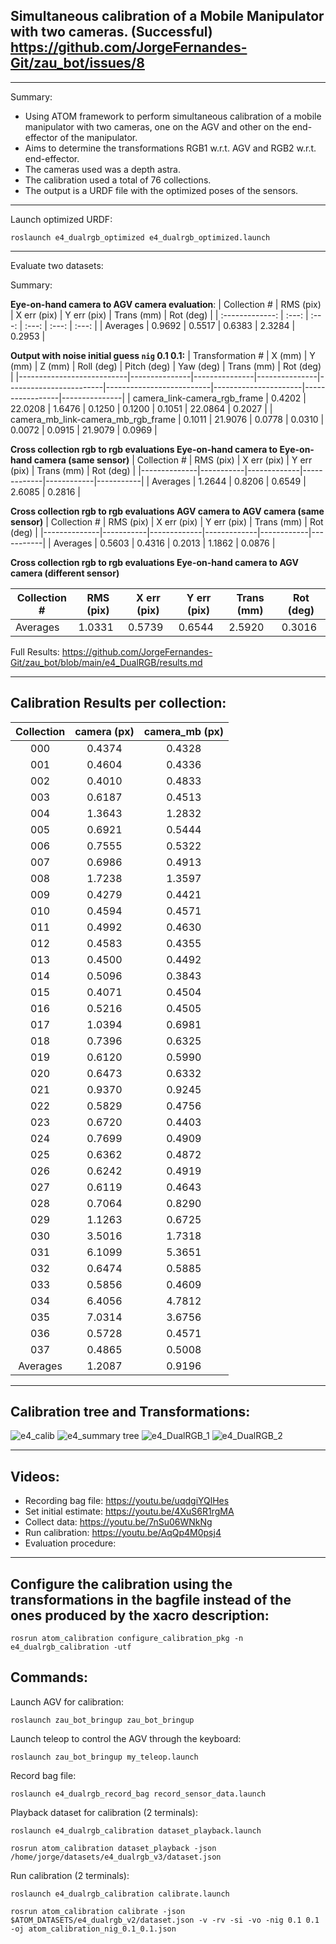 ## Simultaneous calibration of a Mobile Manipulator with two cameras. (Successful) https://github.com/JorgeFernandes-Git/zau_bot/issues/8
_______________________________

Summary: 
* Using ATOM framework to perform simultaneous calibration of a mobile manipulator with two cameras, one on the AGV and other on the end-effector of the manipulator.
* Aims to determine the transformations RGB1 w.r.t. AGV and RGB2 w.r.t. end-effector.
* The cameras used was a depth astra. 
* The calibration used a total of 76 collections.
* The output is a URDF file with the optimized poses of the sensors.
_______________________________

Launch optimized URDF:

    roslaunch e4_dualrgb_optimized e4_dualrgb_optimized.launch

_______________________________

Evaluate two datasets: 

Summary:

**Eye-on-hand camera to AGV camera evaluation**:
| Collection # | RMS (pix) | X err (pix) | Y err (pix) | Trans (mm) | Rot (deg) |
| :-------------: | :---: | :---: | :---: | :---: | :---: |
|   Averages   |   0.9692  |    0.5517   |    0.6383   |   2.3284   |   0.2953  |

**Output with noise initial guess `nig` 0.1 0.1:**
|          Transformation #          | X (mm) |  Y (mm) | Z (mm) | Roll (deg) | Pitch (deg) | Yaw (deg) | Trans (mm) | Rot (deg) |
|---------------------------|---------------|---------------|---------------|------------------------|--------------------------|----------------------|-----------------|---------------|
|    camera_link-camera_rgb_frame    | 0.4202 | 22.0208 | 1.6476 |   0.1250   |    0.1200   |   0.1051  |  22.0864   |   0.2027  |
| camera_mb_link-camera_mb_rgb_frame | 0.1011 | 21.9076 | 0.0778 |   0.0310   |    0.0072   |   0.0915  |  21.9079   |   0.0969  |

**Cross collection rgb to rgb evaluations Eye-on-hand camera to Eye-on-hand camera (same sensor)**
| Collection # | RMS (pix) | X err (pix) | Y err (pix) | Trans (mm)	| Rot (deg) |
|--------------|-----------|-------------|-------------|------------|-----------|
|   Averages   |   1.2644  |    0.8206   |    0.6549   |   2.6085   |   0.2816  |

**Cross collection rgb to rgb evaluations AGV camera to AGV camera (same sensor)**
| Collection # | RMS (pix) | X err (pix) | Y err (pix) | Trans (mm)	| Rot (deg) |
|--------------|-----------|-------------|-------------|------------|-----------|
|   Averages   |   0.5603  |    0.4316   |    0.2013   |   1.1862   |   0.0876  |

**Cross collection rgb to rgb evaluations Eye-on-hand camera to AGV camera (different sensor)**

| Collection # | RMS (pix) | X err (pix) | Y err (pix) | Trans (mm)	| Rot (deg) |
|--------------|-----------|-------------|-------------|------------|-----------|
|   Averages   |   1.0331  |    0.5739   |    0.6544   |   2.5920   |   0.3016  |

Full Results: https://github.com/JorgeFernandes-Git/zau_bot/blob/main/e4_DualRGB/results.md

_______________________________

## Calibration Results per collection:
| Collection | camera (px) | camera_mb (px) |
| :-------------: | :-------------: | :-------------: |
|    000     |    0.4374   |     0.4328     |
|    001     |    0.4604   |     0.4336     |
|    002     |    0.4010   |     0.4833     |
|    003     |    0.6187   |     0.4513     |
|    004     |    1.3643   |     1.2832     |
|    005     |    0.6921   |     0.5444     |
|    006     |    0.7555   |     0.5322     |
|    007     |    0.6986   |     0.4913     |
|    008     |    1.7238   |     1.3597     |
|    009     |    0.4279   |     0.4421     |
|    010     |    0.4594   |     0.4571     |
|    011     |    0.4992   |     0.4630     |
|    012     |    0.4583   |     0.4355     |
|    013     |    0.4500   |     0.4492     |
|    014     |    0.5096   |     0.3843     |
|    015     |    0.4071   |     0.4504     |
|    016     |    0.5216   |     0.4505     |
|    017     |    1.0394   |     0.6981     |
|    018     |    0.7396   |     0.6325     |
|    019     |    0.6120   |     0.5990     |
|    020     |    0.6473   |     0.6332     |
|    021     |    0.9370   |     0.9245     |
|    022     |    0.5829   |     0.4756     |
|    023     |    0.6720   |     0.4403     |
|    024     |    0.7699   |     0.4909     |
|    025     |    0.6362   |     0.4872     |
|    026     |    0.6242   |     0.4919     |
|    027     |    0.6119   |     0.4643     |
|    028     |    0.7064   |     0.8290     |
|    029     |    1.1263   |     0.6725     |
|    030     |    3.5016   |     1.7318     |
|    031     |    6.1099   |     5.3651     |
|    032     |    0.6474   |     0.5885     |
|    033     |    0.5856   |     0.4609     |
|    034     |    6.4056   |     4.7812     |
|    035     |    7.0314   |     3.6756     |
|    036     |    0.5728   |     0.4571     |
|    037     |    0.4865   |     0.5008     |
|  Averages  |    1.2087   |     0.9196     |

_______________________________

## Calibration tree and Transformations:
![e4_calib](https://user-images.githubusercontent.com/80167550/219897972-468485d9-b73f-4abd-8dcf-f0cb7b35de04.png)
![e4_summary tree](https://user-images.githubusercontent.com/80167550/219896533-d4d178b8-6b6d-44b8-9ef5-1f4988aefd84.png)
![e4_DualRGB_1](https://user-images.githubusercontent.com/80167550/219896216-7cf44fb8-8eed-4c58-b72d-6db8ec8b8193.png)
![e4_DualRGB_2](https://user-images.githubusercontent.com/80167550/219896251-a3c3e85e-fef8-4c25-9127-7306621c0adf.png)
_______________________________

## Videos:
* Recording bag file: https://youtu.be/uqdgiYQlHes
* Set initial estimate: https://youtu.be/4XuS6R1rgMA
* Collect data: https://youtu.be/7nSu06WNkNg
* Run calibration: https://youtu.be/AqQp4M0psj4
* Evaluation procedure:
_______________________________

## Configure the calibration using the transformations in the bagfile instead of the ones produced by the xacro description:

    rosrun atom_calibration configure_calibration_pkg -n e4_dualrgb_calibration -utf

## Commands:
Launch AGV for calibration:

    roslaunch zau_bot_bringup zau_bot_bringup

Launch teleop to control the AGV through the keyboard:

    roslaunch zau_bot_bringup my_teleop.launch 

Record bag file:

    roslaunch e4_dualrgb_record_bag record_sensor_data.launch

Playback dataset for calibration (2 terminals):

    roslaunch e4_dualrgb_calibration dataset_playback.launch

    rosrun atom_calibration dataset_playback -json /home/jorge/datasets/e4_dualrgb_v3/dataset.json

Run calibration (2 terminals):

    roslaunch e4_dualrgb_calibration calibrate.launch

    rosrun atom_calibration calibrate -json $ATOM_DATASETS/e4_dualrgb_v2/dataset.json -v -rv -si -vo -nig 0.1 0.1 -oj atom_calibration_nig_0.1_0.1.json


